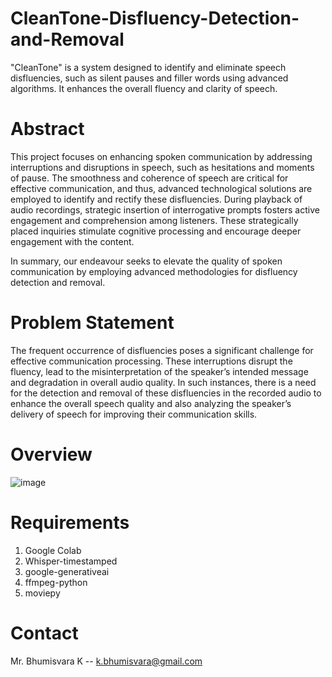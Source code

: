 # CleanTone-Disfluency-Detection-and-Removal
"CleanTone" is a system designed to identify and eliminate speech disfluencies, such as silent pauses and filler words using advanced algorithms. It enhances the overall fluency and clarity of speech.

# Abstract
This project focuses on enhancing spoken communication by addressing interruptions and disruptions in speech, such as hesitations and moments of pause. The smoothness and coherence of speech are critical for effective communication, and thus, advanced technological solutions are employed to identify and rectify these disfluencies. During playback of audio recordings, strategic insertion of interrogative prompts fosters active engagement and comprehension among listeners. These strategically placed inquiries stimulate cognitive processing and encourage deeper engagement with the content.

In summary, our endeavour seeks to elevate the quality of spoken communication by employing advanced methodologies for disfluency detection and removal.

# Problem Statement
The frequent occurrence of disfluencies poses a significant challenge for effective communication processing. These interruptions disrupt the fluency, lead to the misinterpretation of the speaker’s intended message and degradation in overall audio quality. 
In such instances, there is a need for the detection and removal of these disfluencies in the recorded audio to enhance the overall speech quality and also analyzing the speaker’s delivery of speech for improving their communication skills.

# Overview
![image](https://github.com/854pooja/CleanTone-Disfluency-Detection-and-Removal/assets/98600682/3b51b6c2-24cc-4d1d-bbef-13f2d17f70fc)

# Requirements
1. Google Colab
2. Whisper-timestamped
3. google-generativeai
4. ffmpeg-python
5. moviepy

# Contact
Mr. Bhumisvara K -- k.bhumisvara@gmail.com
